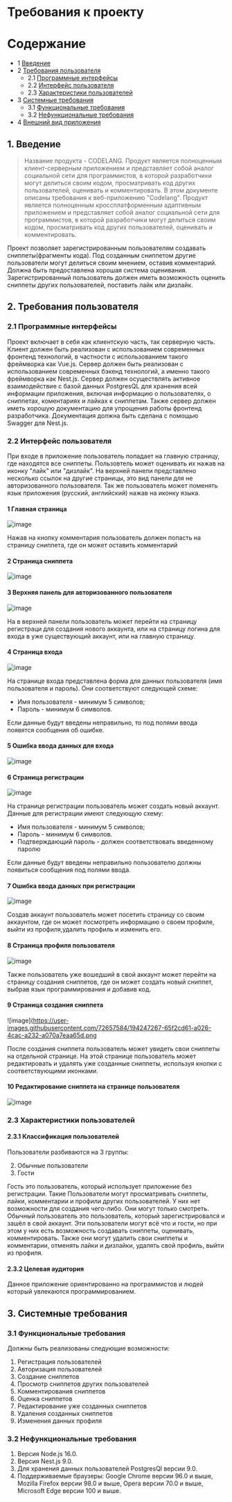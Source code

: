 # Требования к проекту 

Содержание
=================
* 1 [Введение](#1-введение)
* 2 [Требования пользователя](#2-требования-пользователя)
  * 2.1 [Программные интерфейсы](#21-программные-интерфейсы)
  * 2.2 [Интерфейс пользователя](#22-интерфейс-пользователя)
  * 2.3 [Характеристики пользователей](#23-характеристики-пользователей)
* 3 [Системные требования](#3-системные-требования)
  * 3.1 [Функциональные требования](#31-функциональные-требования)
  * 3.2 [Нефункциональные требования](#32-нефункциональные-требования)
* 4 [Внешний вид приложения](#3-внешний-вид-приложения)


## 1. Введение
> Название продукта - CODELANG.
Продукт является полноценным клиент-серверным приложением и представляет собой аналог социальной сети для программистов, в которой разработчики могут делиться своим кодом, просматривать код других пользователей, оценивать и комментировать.
В этом документе описаны требования к веб-приложению "Codelang". Продукт является полноценным кроссплатформенным адаптивным приложением и представляет собой аналог социальной сети для программистов, в которой разработчики могут делиться своим кодом, просматривать код других пользователей, оценивать и комментировать.

Проект позволяет зарегистрированным пользователям создавать сниппеты(фрагменты кода). Под созданным сниппетом другие пользователи могут делиться своим мнением, оставив комментарий. Должна быть предоставлена хорошая система оценивания. Зарегистрированный пользователь должен иметь возможность оценить сниппеты других пользователей, поставить лайк или дизлайк.

## 2. Требования пользователя

### 2.1 Программные интерфейсы
Проект включает в себя как клиентскую часть, так серверную часть. Клиент должен быть реализован с использованием современных фронтенд технологий, в частности с использованием такого фреймворка как Vue.js. Сервер должен быть реализован с использованием современных бэкенд технологий, а именно такого фреймворка как Nest.js.
Сервер должен осуществлять активное взаимодействие с базой данных PostgresQL для хранения всей информации приложения, включая информацию о пользователях, о сниппетах, коментариях и лайках к сниппетам. Также сервер должен иметь хорошую документацию для упрощения работы фронтенд разработчика. Документация должна быть сделана с помощью Swagger для Nest.js.

### 2.2 Интерфейс пользователя

При входе в приложение пользователь попадает на главную страницу, где находятся все сниппеты. Пользовтель может оценивать их нажав на иконку "лайк" или "дизлайк". На верхней панели представлено несколько ссылок на другие страницы, это вид панели для не авторизованного пользователя. Так же пользователь может поменять язык приложения (русский, английский) нажав на иконку языка. 

#### 1 Главная страница
![image](https://user-images.githubusercontent.com/72657584/194246619-fe543928-41db-46aa-9bc6-cc63c12c4b52.png)

Нажав на кнопку комментария пользователь должен попасть на страницу сниппета, где он может оставить комментарий

#### 2 Страница сниппета
![image](https://user-images.githubusercontent.com/72657584/199596041-65444545-9bec-43f9-b484-193b362fa120.png)

#### 3 Верхняя панель для авторизованного пользователя
![image](https://user-images.githubusercontent.com/72657584/199592184-35a42b6f-8865-43b0-8a25-093389c1e905.png)

На в верхней панели пользователь может перейти на страницу регистраци для создания нового аккаунта, или на страницу логина для входа в уже существующий аккаунт, или на главную страницу.

#### 4 Страница входа
![image](https://user-images.githubusercontent.com/72657584/194247014-8d59d469-98e4-470c-9fa6-43dc0a372149.png)

На странице входа представлена форма для данных пользователя (имя пользователя и пароль). Они соответствуют следующей схеме: 
 - Имя пользователя - минимум 5 символов;
 - Пароль - минимум 6 символов.
 
 Если данные будут введены неправильно, то под полями ввода появятся сообщения об ошибке.
 
 #### 5 Ошибка ввода данных для входа
 ![image](https://user-images.githubusercontent.com/72657584/199593822-8d6e7807-5c7d-45dc-8d07-6b2ac86c9d70.png)

#### 6 Страница регистрации
![image](https://user-images.githubusercontent.com/72657584/194247079-3ef33efa-171e-423f-a61c-270bdbae52de.png)

На странице регистрации пользователь может создать новый аккаунт. Данные для регистрации имеют следующую схему: 
- Имя пользователя - минимум 5 символов;
- Пароль - минимум 6 символов.
- Подтверждающий пароль - должен соответствовать введенному паролю

Если данные будут введены неправильно пользователю должны появиться сообщения под полями ввода.

#### 7 Ошибка ввода данных при регистрации
![image](https://user-images.githubusercontent.com/72657584/199594548-3b344239-51ba-4198-89b6-cd1beb9f2f50.png)

Создав аккаунт пользователь может посетить страницу со своим аккаунтом, где он может посмотреть информацию о своем профиле, выйти из профиля,удалить профиль и изменить его.

#### 8 Страница профиля пользователя
![image](https://user-images.githubusercontent.com/72657584/199594810-1c109715-6bd7-429c-b811-01b0fd1257b7.png)

Также пользователь уже вошедший в свой аккаунт может перейти на страницу создания сниппетов, где он может создать новый сниппет, выбрав язык программирования и добавив код.

#### 9 Страница создания сниппета
![image](https://user-images.githubusercontent.com/72657584/194247267-65f2cd61-a026-4cac-a232-a070a7eaa65d.png

После создания сниппета пользователь может увидеть свои сниппеты на отдельной странице. На этой странице пользователь может редактировать и удалять уже созданные сниппеты, используя кнопки с соответствующими иконками.

#### 10 Редактирование сниппета на странице пользователя
![image](https://user-images.githubusercontent.com/72657584/199595289-8296cb7f-98fc-4fd0-ad32-48e5694342be.png)

### 2.3 Характеристики пользователей

#### 2.3.1 Классификация пользователей

Пользователи разбиваются на 3 группы:

2. Обычные пользователи
3. Гости

Гость это пользователь, который использует приложение без регистрации. Такие Пользователи могут просматривать сниппеты, лайки, комментарии и профили других пользователей. У них нет возможности для создания чего-либо. Они могут только смотреть.
Обычный пользователь это пользователь, который зарегистрировался и зашёл в свой аккаунт. Эти пользователи могут всё что и гости, но при этом у них есть возможность создавать сниппеты, оценивать, комментировать. Также они могут удалить свои сниппеты и комментарии, отменять лайки и дизлайки, удалять свой профиль, выйти из профиля.

#### 2.3.2 Целевая аудитория

Данное приложение ориентированно на программистов и людей который увлекаются программированием.

## 3. Системные требования

### 3.1 Функциональные требования

Должны быть реализованы следующие возможности:
1. Регистрация пользователей
2. Авторизация пользователей
3. Создание сниппетов
4. Просмотр сниппетов других пользователей
5. Комментирования сниппетов
6. Оценка сниппетов
7. Редактирование уже созданных сниппетов
8. Удаления созданных сниппетов
9. Изменения данных профиля


### 3.2 Нефункциональные требования

1. Версия Node.js 16.0.
2. Версия Nest.js 9.0.
3. Для хранения данных пользователей PostgresQl версии 9.0.
4. Поддерживаемые браузеры: Google Chrome версии 96.0 и выше, Mozilla Firefox версии 98.0 и выше, Opera версии 70.0 и выше, Microsoft Edge версии 100 и выше. 





